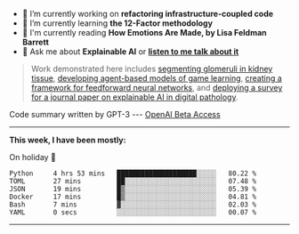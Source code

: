 - 🔭 I’m currently working on **refactoring infrastructure-coupled code**
- 🌱 I’m currently learning **the 12-Factor methodology**
- 📖 I'm currently reading **How Emotions Are Made, by Lisa Feldman Barrett**
- 💬 Ask me about **Explainable AI** or **[listen to me talk about it](https://www.empaia.org/academy-2-3)**

> Work demonstrated here includes [segmenting glomeruli in kidney tissue](https://github.com/theodore-evans/glomeruli-segmentation), [developing agent-based models of game learning](https://github.com/theodore-evans/k-level-reasoning), [creating a framework for feedforward neural networks](https://github.com/theodore-evans/feedforward-neural-network), and [deploying a survey for a journal paper on explainable AI in digital pathology](https://github.com/theodore-evans/xai-in-digital-pathology). 

Code summary written by GPT-3 --- [OpenAI Beta Access](https://beta.openai.com/)

-------

**This week, I have been mostly:**

On holiday 🌴
<!--START_SECTION:waka-->

```text
Python     4 hrs 53 mins   ████████████████████░░░░░   80.22 %
TOML       27 mins         ██░░░░░░░░░░░░░░░░░░░░░░░   07.48 %
JSON       19 mins         █▒░░░░░░░░░░░░░░░░░░░░░░░   05.39 %
Docker     17 mins         █▒░░░░░░░░░░░░░░░░░░░░░░░   04.81 %
Bash       7 mins          ▓░░░░░░░░░░░░░░░░░░░░░░░░   02.03 %
YAML       0 secs          ░░░░░░░░░░░░░░░░░░░░░░░░░   00.07 %
```

<!--END_SECTION:waka-->

-------
